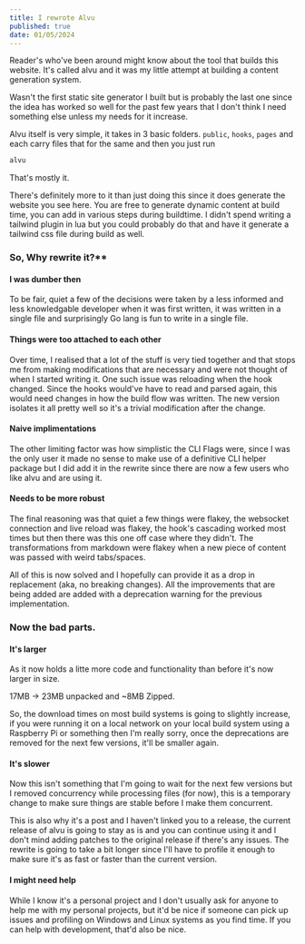 ```yaml
---
title: I rewrote Alvu
published: true
date: 01/05/2024
---
```


Reader's who've been around might know about the tool that builds this website.
It's called alvu and it was my little attempt at building a content generation
system.

Wasn't the first static site generator I built but is probably the last one
since the idea has worked so well for the past few years that I don't think I
need something else unless my needs for it increase.

Alvu itself is very simple, it takes in 3 basic folders. `public`, `hooks`,
`pages` and each carry files that for the same and then you just run

```sh
alvu
```

That's mostly it.

There's definitely more to it than just doing this since it does generate the
website you see here. You are free to generate dynamic content at build time,
you can add in various steps during buildtime. I didn't spend writing a tailwind
plugin in lua but you could probably do that and have it generate a tailwind css
file during build as well.

### So, Why rewrite it?\*\*

#### I was dumber then

To be fair, quiet a few of the decisions were taken by a less informed and less
knowledgable developer when it was first written, it was written in a single
file and surprisingly Go lang is fun to write in a single file.

#### Things were too attached to each other

Over time, I realised that a lot of the stuff is very tied together and that
stops me from making modifications that are necessary and were not thought of
when I started writing it. One such issue was reloading when the hook changed.
Since the hooks would've have to read and parsed again, this would need changes
in how the build flow was written. The new version isolates it all pretty well
so it's a trivial modification after the change.

#### Naive implimentations

The other limiting factor was how simplistic the CLI Flags were, since I was the
only user it made no sense to make use of a definitive CLI helper package but I
did add it in the rewrite since there are now a few users who like alvu and are
using it.

#### Needs to be more robust

The final reasoning was that quiet a few things were flakey, the websocket
connection and live reload was flakey, the hook's cascading worked most times
but then there was this one off case where they didn't. The transformations from
markdown were flakey when a new piece of content was passed with weird
tabs/spaces.

All of this is now solved and I hopefully can provide it as a drop in
replacement (aka, no breaking changes). All the improvements that are being
added are added with a deprecation warning for the previous implementation.

### Now the bad parts.

#### It's larger

As it now holds a litte more code and functionality than before it's now larger
in size.

17MB -> 23MB unpacked and ~8MB Zipped.

So, the download times on most build systems is going to slightly increase, if
you were running it on a local network on your local build system using a
Raspberry Pi or something then I'm really sorry, once the deprecations are
removed for the next few versions, it'll be smaller again.

#### It's slower

Now this isn't something that I'm going to wait for the next few versions but I
removed concurrency while processing files (for now), this is a temporary change
to make sure things are stable before I make them concurrent.

This is also why it's a post and I haven't linked you to a release, the current
release of alvu is going to stay as is and you can continue using it and I don't
mind adding patches to the original release if there's any issues. The rewrite
is going to take a bit longer since I'll have to profile it enough to make sure
it's as fast or faster than the current version.

#### I might need help

While I know it's a personal project and I don't usually ask for anyone to help
me with my personal projects, but it'd be nice if someone can pick up issues and
profiling on Windows and Linux systems as you find time. If you can help with
development, that'd also be nice.

